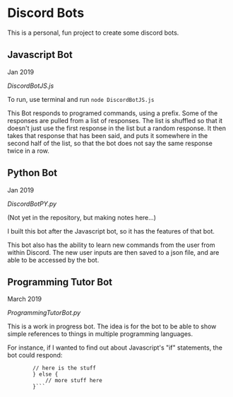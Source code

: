 # Discord Bots
This is a personal, fun project to create some discord bots. 

## Javascript Bot

Jan 2019

*DiscordBotJS.js*

To run, use terminal and run `node DiscordBotJS.js`

This Bot responds to programed commands, using a prefix. 
Some of the responses are pulled from a list of responses. The list
is shuffled so that it doesn't just use the first response in the list
but a random response. It then takes that response that has been said, 
and puts it somewhere in the second half of the list, so that the bot 
does not say the same response twice in a row. 

## Python Bot

Jan 2019 

*DiscordBotPY.py*

(Not yet in the repository, but making notes here...)

I built this bot after the Javascript bot, so it has the features of that bot.

This bot also has the ability to learn new commands from the user from within Discord. 
The new user inputs are then saved to a json file, and are able to be accessed by the bot. 

## Programming Tutor Bot

March 2019

*ProgrammingTutorBot.py*

This is a work in progress bot. The idea is for the bot to be able to show simple references to
things in multiple programming languages. 

For instance, if I wanted to find out about Javascript's "if" statements, the bot could respond:

```if (answer === 'dog') { 
        // here is the stuff
        } else {
            // more stuff here
        }```
